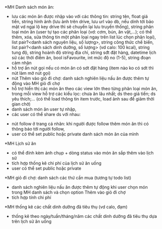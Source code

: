 *MH Danh sách món ăn:
- lưu các món ăn được nhập vào với các thông tin: 
	string tên, 
	float giá tiền, 
	string hình ảnh (lưu ảnh trên drive, lưu url vào db, nếu dính tới bảo mật vd ngại lộ key drive thì sẽ chuyển lại lưu truyền thống), 
	string phân loại món ăn (user tự tạo các phân loại (vd: cơm, bún, ăn vặt,...); có thể thêm, xóa, sửa thông tin một phân loại ngay trên list lúc chọn phân loại), 
	list pair?<danh sách nguyên liệu, số lượng>, 
	string công thức chế biến, 
	list pair?<danh sách dinh dưỡng, số lượng> (vd calo: 100 kcal), string tung độ, string hoành độ
	string địa chỉ, 
	string sđt đặt hàng, 
	datetime lịch sử các thời điểm ăn, 
	bool isFavourite, 
	int mức độ no (1-5), 
	string đoạn cảm nhận
- hỗ trợ ấn nút gọi nếu có món ăn có sdt đặt hàng (item nào ko có sdt thì nút làm mờ nút gọi)
- nút Thêm vào giỏ đi chợ: danh sách nghiên liệu nấu ăn được thêm tự động vào MH giỏ đi chợ
- hỗ trợ hiển thị các món ăn theo các view lớn theo từng phân loại món ăn, trong mỗi view hỗ trợ các kiểu lọc: chưa ăn lâu nhất; ds theo giá tiền; ds yêu thích;…
(có thể load thông tin item trước, load ảnh sau để giảm thời gian chờ)
 
- danh sách món ăn user tự nhập, 
- các user có thể share ds với nhau: 
+ nút follow ở trang cá nhân: khi người được follow thêm món ăn thì có thông báo tới người follow, 
+ user có thể set public hoặc private danh sách món ăn của mình

*MH Lịch sử ăn
- có thể đính kèm ảnh chụp + dòng status vào món ăn sắp thêm vào lịch sử
- tích hợp thống kê chi phí của lịch sử ăn uống
- user có thể set public hoặc private

*MH giỏ đi chợ: danh sách các thứ cần mua (tương tự todo list)
- danh sách nghiên liệu nấu ăn được thêm tự động khi user chọn món trong MH danh sách và chọn option Thêm vào giỏ đi chợ
- tích hợp tính chi phí

*MH thống kê các chất dinh dưỡng đã tiêu thụ (vd calo, đạm)
- thống kê theo ngày/tuần/tháng/năm các chất dinh dưỡng đã tiêu thụ dựa trên lịch sử ăn uống

